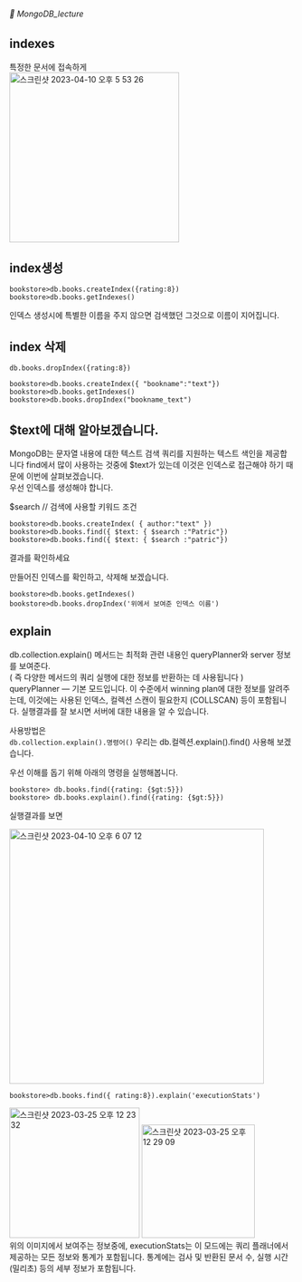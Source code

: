###### :cactus:  MongoDB_lecture



## indexes

특정한 문서에 접속하게     
<img width="300" alt="스크린샷 2023-04-10 오후 5 53 26" src="https://user-images.githubusercontent.com/48478079/230868767-c7b0a8d3-ee65-4c45-95e7-f139920e5513.png">
  
## index생성
```
bookstore>db.books.createIndex({rating:8})
bookstore>db.books.getIndexes() 
```   
인덱스 생성시에 특별한 이름을 주지 않으면 검색했던 그것으로 이름이 지어집니다. 

## index 삭제
``` 
db.books.dropIndex({rating:8})
```  

``` 
bookstore>db.books.createIndex({ "bookname":"text"})
bookstore>db.books.getIndexes()
bookstore>db.books.dropIndex("bookname_text")
```


## $text에 대해 알아보겠습니다.  
MongoDB는 문자열 내용에 대한 텍스트 검색 쿼리를 지원하는 텍스트 색인을 제공합니다
find에서 많이 사용하는 것중에 $text가 있는데 이것은 인덱스로 접근해야 하기 때문에 이번에 살펴보겠습니다.     
우선 인덱스를 생성해야 합니다.  

$search // 검색에 사용할 키워드 조건

``` 
bookstore>db.books.createIndex( { author:"text" })
bookstore>db.books.find({ $text: { $search :"Patric"})
bookstore>db.books.find({ $text: { $search :"patric"})
```
결과를 확인하세요  

만들어진 인덱스를 확인하고, 삭제해 보겠습니다. 

``` 
bookstore>db.books.getIndexes()
bookstore>db.books.dropIndex('위에서 보여준 인덱스 이름')
```  



## explain  
db.collection.explain() 메서드는 최적화 관련 내용인 queryPlanner와 server 정보를 보여준다.   
( 즉 다양한 메서드의 쿼리 실행에 대한 정보를 반환하는 데 사용됩니다 )
queryPlanner — 기본 모드입니다. 이 수준에서  winning plan에 대한 정보를 알려주는데, 이것에는 사용된 인덱스, 컬렉션 스캔이 필요한지 (COLLSCAN) 등이 포함됩니다.
실행결과를 잘 보시면 서버에 대한 내용을 알 수 있습니다.


사용방법은  
``` db.collection.explain().명령어() ```
우리는  db.컬렉션.explain().find() 사용해 보겠습니다.   

우선 이해를 돕기 위해 아래의 명령을 실행해봅니다.  

```
bookstore> db.books.find({rating: {$gt:5}})
bookstore> db.books.explain().find({rating: {$gt:5}})
```   
실행결과를 보면   

<img width="450" alt="스크린샷 2023-04-10 오후 6 07 12" src="https://user-images.githubusercontent.com/48478079/230871000-03ffdfeb-eeac-4a69-b7d2-bf4f25e33c46.png">

``` 
bookstore>db.books.find({ rating:8}).explain('executionStats')
```   
<img width="230" alt="스크린샷 2023-03-25 오후 12 23 32" src="https://user-images.githubusercontent.com/48478079/227689479-1f7f24d4-833e-415f-8c07-7c3a9bb62a6e.png"> <img width="200" alt="스크린샷 2023-03-25 오후 12 29 09" src="https://user-images.githubusercontent.com/48478079/227689670-2c160196-3065-42ab-95b2-f8cec0abe337.png">   
위의 이미지에서 보여주는 정보중에, 
executionStats는  이 모드에는 쿼리 플래너에서 제공하는 모든 정보와 통계가 포함됩니다. 통계에는 검사 및 반환된 문서 수, 실행 시간(밀리초) 등의 세부 정보가 포함됩니다.
  



